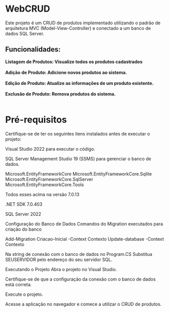 # WebCRUD
Este projeto é um CRUD de produtos implementado utilizando o padrão de arquitetura MVC (Model-View-Controller) e conectado a um banco de dados SQL Server.

<h2>Funcionalidades: </h2>
<b>Listagem de Produtos: Visualize todos os produtos cadastrados </b> <br></br>
<b>Adição de Produto: Adicione novos produtos ao sistema. </b><br></br>
<b>Edição de Produto: Atualize as informações de um produto existente. </b><br></br>
<b>Exclusão de Produto: Remova produtos do sistema. </b><br></br>

<h1> Pré-requisitos </h1>
Certifique-se de ter os seguintes itens instalados antes de executar o projeto:

Visual Studio 2022 para executar o código.

SQL Server Management Studio 19 (SSMS) para gerenciar o banco de dados.

Microsoft.EntityFrameworkCore
Microsoft.EntityFrameworkCore.Sqlite
Microsoft.EntityFrameworkCore.SqlServer
Microsoft.EntityFrameworkCore.Tools

Todos esses acima na versão 7.0.13

.NET SDK 7.0.403

SQL Server 2022


Configuração do Banco de Dados
Comandos do Migration executados para criação do banco

Add-Migration Criacao-Inicial -Context Contexto
Update-database -Context Contexto

Na string de conexão com o banco de dados no Program.CS
Substitua SEUSERVIDOR pelo endereço do seu servidor SQL.



Executando o Projeto
Abra o projeto no Visual Studio.

Certifique-se de que a configuração da conexão com o banco de dados está correta.

Execute o projeto.

Acesse a aplicação no navegador e comece a utilizar o CRUD de produtos.


